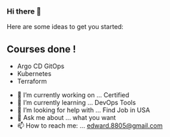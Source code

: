 ### Hi there 👋


Here are some ideas to get you started:

<!DOCTYPE html>
<html>
<body>

<h2>Courses done !</h2>

<ul>
  <li> Argo CD GitOps</li>
  <li> Kubernetes</li>
  <li> Terraform</li>
</ul>  

</body>
</html>


- 🔭 I’m currently working on ... Certified  
- 🌱 I’m currently learning ... DevOps Tools
- 🤔 I’m looking for help with ... Find Job in USA 
- 💬 Ask me about ...  what you want 
- 📫 How to reach me: ... edward.8805@gmail.com

